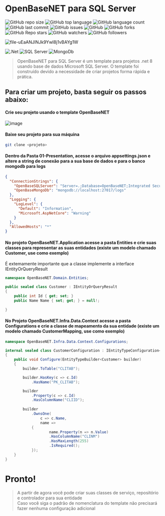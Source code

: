 # OpenBaseNET para SQL Server
![GitHub repo size](https://img.shields.io/github/repo-size/britors/OpenBaseNETOracle)
![GitHub top language](https://img.shields.io/github/languages/top/britors/OpenBaseNETOracle)
![GitHub language count](https://img.shields.io/github/languages/count/britors/OpenBaseNETOracle)
![GitHub last commit](https://img.shields.io/github/last-commit/britors/OpenBaseNETOracle)
![GitHub issues](https://img.shields.io/github/issues/britors/OpenBaseNETOracle)
![GitHub](https://img.shields.io/github/license/britors/OpenBaseNETOracle)
![GitHub forks](https://img.shields.io/github/forks/britors/OpenBaseNETOracle?style=social)
![GitHub Repo stars](https://img.shields.io/github/stars/britors/OpenBaseNETOracle?style=social)
![GitHub watchers](https://img.shields.io/github/watchers/britors/OpenBaseNETOracle?style=social)
![GitHub followers](https://img.shields.io/github/followers/britors?style=social)

![file-uEaANJlNJk9YwI8j1vBAYg1W](https://github.com/britors/OpenBaseNETSqlServer/assets/183213/a69c95be-d9ff-494f-baa7-2c7baed0f0a3)

![.Net](https://img.shields.io/badge/.NET-5C2D91?style=for-the-badge&logo=.net&logoColor=white)
![SQL Server](https://img.shields.io/badge/SQL%20Server-CC2927?style=for-the-badge&logo=microsoft-sql-server&logoColor=white)
![MongoDb](https://img.shields.io/badge/MongoDB-4EA94B?style=for-the-badge&logo=mongodb&logoColor=white)




> OpenBaseNET para SQL Server é um template para projetos .net 8 usando base de dados Microsoft SQL Server.
O template foi construído devido a necessidade de criar projetos  forma rápida e prática.

## Para criar um projeto, basta seguir os passos abaixo:

#### Crie seu projeto usando o template OpenBaseNET <br/>
![image](https://github.com/britors/OpenBaseNETSqlServer/assets/183213/aaade65c-e31e-4dfb-ac4f-2d3e85e2d8a5)


#### Baixe seu projeto para sua máquina <br/>
```bash
git clone <projeto>
```
#### Dentro da Pasta 01-Presentation, acesse o arquivo appsettings.json e altere a string de conexão para a sua base de dados e para o banco mongodb para logs <br/>
```json
{
  "ConnectionStrings": {
    "OpenBaseSQLServer": "Server=.;Database=OpenBaseNET;Integrated Security=True;TrustServerCertificate=True;",
    "OpenBaseMongoDb": "mongodb://localhost:27017/logs"
  },
  "Logging": {
    "LogLevel": {
      "Default": "Information",
      "Microsoft.AspNetCore": "Warning"
    }
  },
  "AllowedHosts": "*"
}
```
#### No projeto OpenBaseNET.Application acesse a pasta Entities e crie suas classes para representar as suas entidades (existe um modelo chamado Customer, use como exemplo) <br/>
   É extemamente importante que a classe implemente a interface IEntityOrQueryResult <br/>
```csharp
namespace OpenBaseNET.Domain.Entities;

public sealed class Customer : IEntityOrQueryResult
{
    public int Id { get; set; }
    public Name Name { set; get; } = null!;
 
}
```
#### No Projeto OpenBaseNET.Infra.Data.Context acesse a pasta Configurations e crie a classe de mapeamento da sua entidade (existe um modelo chamado CustomerMapping, use como exemplo) <br/>
```csharp
namespace OpenBaseNET.Infra.Data.Context.Configurations;

internal sealed class CustomerConfiguration : IEntityTypeConfiguration<Customer>
{
    public void Configure(EntityTypeBuilder<Customer> builder)
    {
        builder.ToTable("CLITAB");

        builder.HasKey(c => c.Id)
            .HasName("PK_CLITAB");

        builder
            .Property(c => c.Id)
            .HasColumnName("CLIID");
        
        builder
            .OwnsOne(
                c => c.Name, 
                name =>
            {
                    name.Property(n => n.Value)
                    .HasColumnName("CLINM")
                    .HasMaxLength(255)
                    .IsRequired();
            });
    }
}
```

# Pronto!
>A partir de agora você pode criar suas classes de serviço, repositório e controlador para sua entidade <br/>
Caso você siga o padrão de nomenclatura do template não precisará fazer nenhuma configuração adicional <br/>
